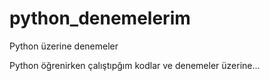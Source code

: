 # python_denemelerim

Python üzerine denemeler

Python öğrenirken çalıştıpğım kodlar ve denemeler üzerine...
